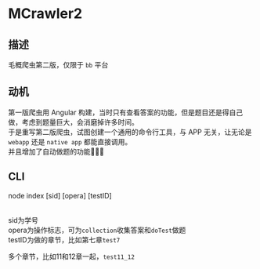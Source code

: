 # MCrawler2

## 描述
毛概爬虫第二版，仅限于 `bb` 平台

## 动机
第一版爬虫用 Angular 构建，当时只有查看答案的功能，但是题目还是得自己做，考虑到题量巨大，会消磨掉许多时间。
<br />于是重写第二版爬虫，试图创建一个通用的命令行工具，与 APP 无关，让无论是 `webapp` 还是 `native app` 都能直接调用。
<br />并且增加了自动做题的功能:rocket::rocket::rocket:

## CLI

node index [sid] [opera] [testID]

<br />sid为学号
<br />opera为操作标志，可为`collection`收集答案和`doTest`做题
<br />testID为做的章节，比如第七章`test7`

多个章节，比如11和12章一起，`test11_12`


